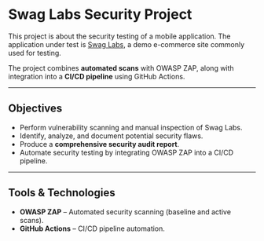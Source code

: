 # Swag Labs Security Project

This project is about the security testing of a mobile application. 
The application under test is [Swag Labs](https://www.saucedemo.com/), a demo e-commerce site commonly used for testing.

The project combines **automated scans** with OWASP ZAP, along with integration into a **CI/CD pipeline** using GitHub Actions.

---

## Objectives

- Perform vulnerability scanning and manual inspection of Swag Labs.
- Identify, analyze, and document potential security flaws.
- Produce a **comprehensive security audit report**.
- Automate security testing by integrating OWASP ZAP into a CI/CD pipeline.

---

## Tools & Technologies

- **OWASP ZAP** – Automated security scanning (baseline and active scans).
- **GitHub Actions** – CI/CD pipeline automation.


